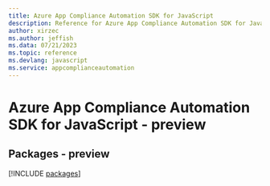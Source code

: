 ```yaml
---
title: Azure App Compliance Automation SDK for JavaScript
description: Reference for Azure App Compliance Automation SDK for JavaScript
author: xirzec
ms.author: jeffish
ms.data: 07/21/2023
ms.topic: reference
ms.devlang: javascript
ms.service: appcomplianceautomation
---
```

# Azure App Compliance Automation SDK for JavaScript - preview
## Packages - preview
[!INCLUDE [packages](app-compliance-automation-index.md)]